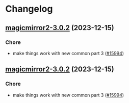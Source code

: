 # Changelog



## [magicmirror2-3.0.2](https://github.com/truecharts/charts/compare/magicmirror2-2.0.11...magicmirror2-3.0.2) (2023-12-15)

### Chore

- make things work with new common part 3 ([#15994](https://github.com/truecharts/charts/issues/15994))
  
  


## [magicmirror2-3.0.2](https://github.com/truecharts/charts/compare/magicmirror2-2.0.11...magicmirror2-3.0.2) (2023-12-15)

### Chore

- make things work with new common part 3 ([#15994](https://github.com/truecharts/charts/issues/15994))
  
  